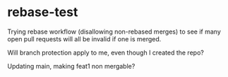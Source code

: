 # rebase-test

Trying rebase workflow (disallowing non-rebased merges) to see if many open pull requests will all be invalid if one is merged.

Will branch protection apply to me, even though I created the repo?

Updating main, making feat1 non mergable?

